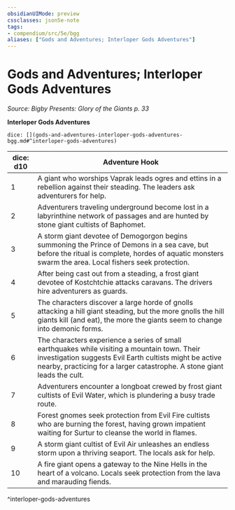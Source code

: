 ```yaml
---
obsidianUIMode: preview
cssclasses: json5e-note
tags:
- compendium/src/5e/bgg
aliases: ["Gods and Adventures; Interloper Gods Adventures"]
---
```

# Gods and Adventures; Interloper Gods Adventures
*Source: Bigby Presents: Glory of the Giants p. 33* 

**Interloper Gods Adventures**

`dice: [](gods-and-adventures-interloper-gods-adventures-bgg.md#^interloper-gods-adventures)`

| dice: d10 | Adventure Hook |
|-----------|----------------|
| 1 | A giant who worships Vaprak leads ogres and ettins in a rebellion against their steading. The leaders ask adventurers for help. |
| 2 | Adventurers traveling underground become lost in a labyrinthine network of passages and are hunted by stone giant cultists of Baphomet. |
| 3 | A storm giant devotee of Demogorgon begins summoning the Prince of Demons in a sea cave, but before the ritual is complete, hordes of aquatic monsters swarm the area. Local fishers seek protection. |
| 4 | After being cast out from a steading, a frost giant devotee of Kostchtchie attacks caravans. The drivers hire adventurers as guards. |
| 5 | The characters discover a large horde of gnolls attacking a hill giant steading, but the more gnolls the hill giants kill (and eat), the more the giants seem to change into demonic forms. |
| 6 | The characters experience a series of small earthquakes while visiting a mountain town. Their investigation suggests Evil Earth cultists might be active nearby, practicing for a larger catastrophe. A stone giant leads the cult. |
| 7 | Adventurers encounter a longboat crewed by frost giant cultists of Evil Water, which is plundering a busy trade route. |
| 8 | Forest gnomes seek protection from Evil Fire cultists who are burning the forest, having grown impatient waiting for Surtur to cleanse the world in flames. |
| 9 | A storm giant cultist of Evil Air unleashes an endless storm upon a thriving seaport. The locals ask for help. |
| 10 | A fire giant opens a gateway to the Nine Hells in the heart of a volcano. Locals seek protection from the lava and marauding fiends. |
^interloper-gods-adventures